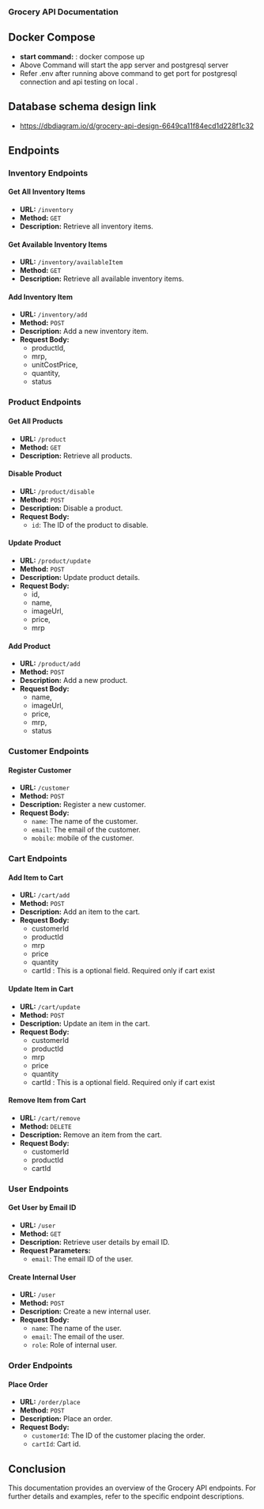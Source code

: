 ### Grocery API Documentation

## Docker Compose
- **start command:** : docker compose up
- Above Command will start the app server and postgresql server
- Refer .env after running above command to get port for postgresql connection and api testing on local .
## Database schema design link
- https://dbdiagram.io/d/grocery-api-design-6649ca11f84ecd1d228f1c32
## Endpoints

### Inventory Endpoints

#### Get All Inventory Items
- **URL:** `/inventory`
- **Method:** `GET`
- **Description:** Retrieve all inventory items.

#### Get Available Inventory Items
- **URL:** `/inventory/availableItem`
- **Method:** `GET`
- **Description:** Retrieve all available inventory items.

#### Add Inventory Item
- **URL:** `/inventory/add`
- **Method:** `POST`
- **Description:** Add a new inventory item.
- **Request Body:**
  - productId,
  - mrp,
  - unitCostPrice,
  - quantity,
  - status

### Product Endpoints

#### Get All Products
- **URL:** `/product`
- **Method:** `GET`
- **Description:** Retrieve all products.

#### Disable Product
- **URL:** `/product/disable`
- **Method:** `POST`
- **Description:** Disable a product.
- **Request Body:**
  - `id`: The ID of the product to disable.

#### Update Product
- **URL:** `/product/update`
- **Method:** `POST`
- **Description:** Update product details.
- **Request Body:**
  - id,
  - name,
  - imageUrl,
  - price,
  - mrp

#### Add Product
- **URL:** `/product/add`
- **Method:** `POST`
- **Description:** Add a new product.
- **Request Body:**
  - name,
  - imageUrl,
  - price,
  - mrp,
  - status 

### Customer Endpoints

#### Register Customer
- **URL:** `/customer`
- **Method:** `POST`
- **Description:** Register a new customer.
- **Request Body:**
  - `name`: The name of the customer.
  - `email`: The email of the customer.
  - `mobile`: mobile of the customer.

### Cart Endpoints

#### Add Item to Cart
- **URL:** `/cart/add`
- **Method:** `POST`
- **Description:** Add an item to the cart.
- **Request Body:**
  - customerId
  - productId
  - mrp 
  - price
  - quantity
  - cartId : This is a optional field. Required only if cart exist

#### Update Item in Cart
- **URL:** `/cart/update`
- **Method:** `POST`
- **Description:** Update an item in the cart.
- **Request Body:**
  - customerId
  - productId
  - mrp 
  - price
  - quantity
  - cartId : This is a optional field. Required only if cart exist

#### Remove Item from Cart
- **URL:** `/cart/remove`
- **Method:** `DELETE`
- **Description:** Remove an item from the cart.
- **Request Body:**
  - customerId
  - productId
  -  cartId 

### User Endpoints

#### Get User by Email ID
- **URL:** `/user`
- **Method:** `GET`
- **Description:** Retrieve user details by email ID.
- **Request Parameters:**
  - `email`: The email ID of the user.

#### Create Internal User
- **URL:** `/user`
- **Method:** `POST`
- **Description:** Create a new internal user.
- **Request Body:**
  - `name`: The name of the user.
  - `email`: The email of the user.
  - `role`: Role of internal user.

### Order Endpoints

#### Place Order
- **URL:** `/order/place`
- **Method:** `POST`
- **Description:** Place an order.
- **Request Body:**
  - `customerId`: The ID of the customer placing the order.
  - `cartId`: Cart id.

## Conclusion
This documentation provides an overview of the Grocery API endpoints. For further details and examples, refer to the specific endpoint descriptions.

